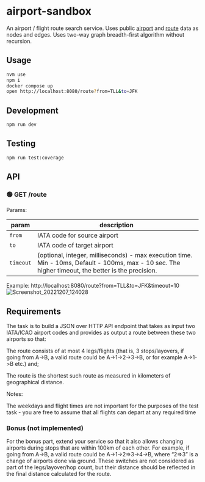 # airport-sandbox
An airport / flight route search service. Uses public [airport](https://www.npmjs.com/package/airports-data/v/1.2.0) and [route](https://raw.githubusercontent.com/jpatokal/openflights/master/data/routes.dat) data as nodes and edges.
Uses two-way graph breadth-first algorithm without recursion.

## Usage
```sh
nvm use
npm i
docker compose up
open http://localhost:8080/route?from=TLL&to=JFK
```

## Development
```sh
npm run dev
```

## Testing
```sh
npm run test:coverage
```

## API
### 🟢 GET /route

Params:

|param|description|
|---|---|
|`from`|IATA code for source airport|
|`to`|IATA code of target airport|
|`timeout`| (optional, integer, milliseconds) - max execution time. Min - 10ms, Default - 100ms, max - 10 sec. The higher timeout, the better is the precision.|

Example:
http://localhost:8080/route?from=TLL&to=JFK&timeout=10
![Screenshot_20221207_124028](https://user-images.githubusercontent.com/445122/206157719-fa7e8b65-f68b-45fc-8dbb-72823caf5247.png)


## Requirements
The task is to build a JSON over HTTP API endpoint that takes as input two IATA/ICAO airport codes and provides as output a route between these two airports so that:

The route consists of at most 4 legs/flights (that is, 3 stops/layovers, if going from A->B, a valid route could be A->1->2->3->B, or for example A->1->B etc.) and;

The route is the shortest such route as measured in kilometers of geographical distance.

Notes:

The weekdays and flight times are not important for the purposes of the test task - you are free to assume that all flights can depart at any required time

### Bonus (not implemented)
For the bonus part, extend your service so that it also allows changing airports during stops that are within 100km of each other. For example, if going from A->B, a valid route could be A->1->2=>3->4->B, where “2=>3” is a change of airports done via ground. These switches are not considered as part of the legs/layover/hop count, but their distance should be reflected in the final distance calculated for the route.

